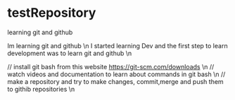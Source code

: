 # testRepository
learning git and github

Im learning git and github \n
I started learning Dev and the first step to learn development was to learn git and github \n

// install git bash from this website https://git-scm.com/downloads \n
// watch videos and documentation to learn about commands in git bash \n 
// make a repository and try to make changes, commit,merge and push them to githib repositories \n
